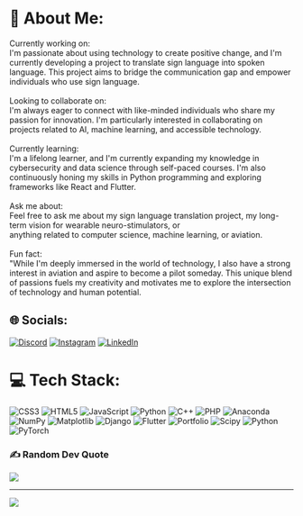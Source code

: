 # 💫 About Me:
Currently working on:<br>I'm passionate about using technology to create positive change, and I'm currently developing a project to translate sign language into spoken language. This project aims to bridge the communication gap and empower individuals who use sign language.<br><br>
Looking to collaborate on:<br>I'm always eager to connect with like-minded individuals who share my passion for innovation. I'm particularly interested in collaborating on projects related to AI, machine learning, and accessible technology.<br><br>
Currently learning:<br>I'm a lifelong learner, and I'm currently expanding my knowledge in cybersecurity and data science through self-paced courses. I'm also continuously honing my skills in Python programming and exploring frameworks like React and Flutter.<br><br>
Ask me about:<br>Feel free to ask me about my sign language translation project, my long-term vision for wearable neuro-stimulators, or <br>anything related to computer science, machine learning, or aviation.<br><br>
Fun fact:<br>"While I'm deeply immersed in the world of technology, I also have a strong interest in aviation and aspire to become a pilot someday. This unique blend of passions fuels my creativity and motivates me to explore the intersection of technology and human potential.


## 🌐 Socials:
[![Discord](https://img.shields.io/badge/Discord-%237289DA.svg?logo=discord&logoColor=white)](https://discord.gg/captainsteve3983) [![Instagram](https://img.shields.io/badge/Instagram-%23E4405F.svg?logo=Instagram&logoColor=white)](https://instagram.com/steve_dennis_muhia) [![LinkedIn](https://img.shields.io/badge/LinkedIn-%230077B5.svg?logo=linkedin&logoColor=white)](https://www.linkedin.com/in/captain-dennis-muhia) 

# 💻 Tech Stack:
![CSS3](https://img.shields.io/badge/css3-%231572B6.svg?style=for-the-badge&logo=css3&logoColor=white) ![HTML5](https://img.shields.io/badge/html5-%23E34F26.svg?style=for-the-badge&logo=html5&logoColor=white) ![JavaScript](https://img.shields.io/badge/javascript-%23323330.svg?style=for-the-badge&logo=javascript&logoColor=%23F7DF1E) ![Python](https://img.shields.io/badge/python-3670A0?style=for-the-badge&logo=python&logoColor=ffdd54) ![C++](https://img.shields.io/badge/c++-%2300599C.svg?style=for-the-badge&logo=c%2B%2B&logoColor=white) ![PHP](https://img.shields.io/badge/php-%23777BB4.svg?style=for-the-badge&logo=php&logoColor=white) ![Anaconda](https://img.shields.io/badge/Anaconda-%2344A833.svg?style=for-the-badge&logo=anaconda&logoColor=white) ![NumPy](https://img.shields.io/badge/numpy-%23013243.svg?style=for-the-badge&logo=numpy&logoColor=white) ![Matplotlib](https://img.shields.io/badge/Matplotlib-%23ffffff.svg?style=for-the-badge&logo=Matplotlib&logoColor=black) ![Django](https://img.shields.io/badge/django-%23092E20.svg?style=for-the-badge&logo=django&logoColor=white) ![Flutter](https://img.shields.io/badge/Flutter-%2302569B.svg?style=for-the-badge&logo=Flutter&logoColor=white) ![Portfolio](https://img.shields.io/badge/Portfolio-%23000000.svg?style=for-the-badge&logo=firefox&logoColor=#FF7139) ![Scipy](https://img.shields.io/badge/SciPy-%230C55A5.svg?style=for-the-badge&logo=scipy&logoColor=%white) ![Python](https://img.shields.io/badge/python-3670A0?style=for-the-badge&logo=python&logoColor=ffdd54) ![PyTorch](https://img.shields.io/badge/PyTorch-%23EE4C2C.svg?style=for-the-badge&logo=PyTorch&logoColor=white)


### ✍️ Random Dev Quote
![](https://quotes-github-readme.vercel.app/api?type=horizontal&theme=radical)

---
[![](https://visitcount.itsvg.in/api?id=CaptMuhia&icon=0&color=0)](https://visitcount.itsvg.in)

<!-- Proudly created with GPRM ( https://gprm.itsvg.in ) -->
